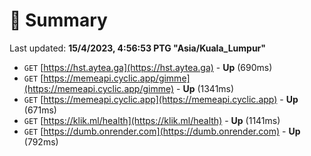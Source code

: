 # 📖 Summary
Last updated: **15/4/2023, 4:56:53 PTG "Asia/Kuala_Lumpur"**

- `GET` [https://hst.aytea.ga](https://hst.aytea.ga) - **Up** (690ms)
- `GET` [https://memeapi.cyclic.app/gimme](https://memeapi.cyclic.app/gimme) - **Up** (1341ms)
- `GET` [https://memeapi.cyclic.app](https://memeapi.cyclic.app) - **Up** (671ms)
- `GET` [https://klik.ml/health](https://klik.ml/health) - **Up** (1141ms)
- `GET` [https://dumb.onrender.com](https://dumb.onrender.com) - **Up** (792ms)
